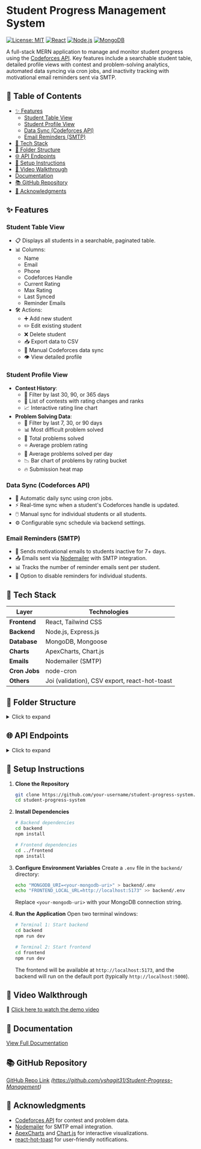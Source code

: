 # Student Progress Management System

[![License: MIT](https://img.shields.io/badge/License-MIT-blue.svg)](https://opensource.org/licenses/MIT)
[![React](https://img.shields.io/badge/React-18.2.0-61DAFB?logo=react)](https://reactjs.org/)
[![Node.js](https://img.shields.io/badge/Node.js-18.x-339933?logo=node.js)](https://nodejs.org/)
[![MongoDB](https://img.shields.io/badge/MongoDB-6.0-47A248?logo=mongodb)](https://www.mongodb.com/)

A full-stack MERN application to manage and monitor student progress using the [Codeforces API](https://codeforces.com/api/help). Key features include a searchable student table, detailed profile views with contest and problem-solving analytics, automated data syncing via cron jobs, and inactivity tracking with motivational email reminders sent via SMTP.

## 📑 Table of Contents

- [✨ Features](#-features)
  - [Student Table View](#student-table-view)
  - [Student Profile View](#student-profile-view)
  - [Data Sync (Codeforces API)](#data-sync-codeforces-api)
  - [Email Reminders (SMTP)](#email-reminders-smtp)
- [🧪 Tech Stack](#-tech-stack)
- [📂 Folder Structure](#-folder-structure)
- [🌐 API Endpoints](#-api-endpoints)
- [🚀 Setup Instructions](#-setup-instructions)
- [🎥 Video Walkthrough](#-video-walkthrough)
- [Documentation](#-documentation)
- [📚 GitHub Repository](#-github-repository)
- [🤝 Acknowledgments](#-acknowledgments)

## ✨ Features

### Student Table View
- 📋 Displays all students in a searchable, paginated table.
- 📊 Columns:
  - Name
  - Email
  - Phone
  - Codeforces Handle
  - Current Rating
  - Max Rating
  - Last Synced
  - Reminder Emails
- 🛠️ Actions:
  - ➕ Add new student
  - ✏️ Edit existing student
  - ❌ Delete student
  - 📥 Export data to CSV
  - 🔄 Manual Codeforces data sync
  - 👁️ View detailed profile

### Student Profile View
- **Contest History**:
  - 📅 Filter by last 30, 90, or 365 days
  - 📜 List of contests with rating changes and ranks
  - 📈 Interactive rating line chart
- **Problem Solving Data**:
  - 📅 Filter by last 7, 30, or 90 days
  - 📊 Most difficult problem solved
  - 🧮 Total problems solved
  - ⭐ Average problem rating
  - 📆 Average problems solved per day
  - 📉 Bar chart of problems by rating bucket
  - 🔥 Submission heat map

### Data Sync (Codeforces API)
- 🔄 Automatic daily sync using cron jobs.
- ⚡ Real-time sync when a student's Codeforces handle is updated.
- 🖱️ Manual sync for individual students or all students.
- ⚙️ Configurable sync schedule via backend settings.

### Email Reminders (SMTP)
- 📧 Sends motivational emails to students inactive for 7+ days.
- 📤 Emails sent via [Nodemailer](https://nodemailer.com/) with SMTP integration.
- 📊 Tracks the number of reminder emails sent per student.
- 🚫 Option to disable reminders for individual students.

## 🧪 Tech Stack

| Layer         | Technologies                              |
|---------------|-------------------------------------------|
| **Frontend**  | React, Tailwind CSS                       |
| **Backend**   | Node.js, Express.js                       |
| **Database**  | MongoDB, Mongoose                         |
| **Charts**    | ApexCharts, Chart.js                      |
| **Emails**    | Nodemailer (SMTP)                         |
| **Cron Jobs** | node-cron                                 |
| **Others**    | Joi (validation), CSV export, react-hot-toast |

## 📂 Folder Structure

<details>
<summary>Click to expand</summary>

```bash
student-progress-system/
├── backend/
│   ├── models/          # Mongoose schemas
│   ├── routes/          # Express routes
│   ├── services/        # Business logic
│   ├── utils/           # Helper functions
│   ├── .env             # Environment variables
│   └── server.js        # Backend entry point
├── frontend/
│   ├── components/      # React components
│   ├── pages/           # React page components
│   └── App.jsx          # Frontend entry point
├── public/
│   └── assets/
│       └── demo.mp4     # Video walkthrough
├── docs/
│   └── document.docx    # Project documentation
└── README.md            # This file
```

</details>

## 🌐 API Endpoints

<details>
<summary>Click to expand</summary>

### Students
| Method | Endpoint                  | Description                        |
|--------|---------------------------|------------------------------------|
| GET    | `/api/students`           | Get all students                   |
| GET    | `/api/students/:id`       | Get student by ID                  |
| POST   | `/api/students`           | Add new student                    |
| PUT    | `/api/students/:id`       | Update student                     |
| DELETE | `/api/students/:id`       | Delete student                     |
| POST   | `/api/students/:id/sync`  | Sync Codeforces data for a student |

### Codeforces
| Method | Endpoint                        | Description                        |
|--------|---------------------------------|------------------------------------|
| GET    | `/api/codeforces/contests/:studentId` | Get contest data (30/90/365 days) |
| GET    | `/api/codeforces/problems/:studentId` | Get problem-solving data          |
| POST   | `/api/codeforces/sync-all`      | Sync all students' data            |

### Settings (Cron/Email)
| Method | Endpoint         | Description                            |
|--------|------------------|----------------------------------------|
| GET    | `/api/settings`  | Get cron and email settings            |
| PUT    | `/api/settings`  | Update cron schedule or SMTP config    |

### Emails
| Method | Endpoint                  | Description                        |
|--------|---------------------------|------------------------------------|
| GET    | `/api/test/send-reminders`| Manually trigger inactivity check  |

</details>

## 🚀 Setup Instructions

1. **Clone the Repository**
   ```bash
   git clone https://github.com/your-username/student-progress-system.git
   cd student-progress-system
   ```

2. **Install Dependencies**
   ```bash
   # Backend dependencies
   cd backend
   npm install

   # Frontend dependencies
   cd ../frontend
   npm install
   ```

3. **Configure Environment Variables**
   Create a `.env` file in the `backend/` directory:
   ```bash
   echo "MONGODB_URI=<your-mongodb-uri>" > backend/.env
   echo "FRONTEND_LOCAL_URL=http://localhost:5173" >> backend/.env
   ```
   Replace `<your-mongodb-uri>` with your MongoDB connection string.

4. **Run the Application**
   Open two terminal windows:
   ```bash
   # Terminal 1: Start backend
   cd backend
   npm run dev
   ```
   ```bash
   # Terminal 2: Start frontend
   cd frontend
   npm run dev
   ```

   The frontend will be available at `http://localhost:5173`, and the backend will run on the default port (typically `http://localhost:5000`).

## 🎥 Video Walkthrough

<!-- [Demo Video Link](#) *(Replace with your Google Drive, YouTube, or Loom link)* -->
🔗 [Click here to watch the demo video](https://raw.githubusercontent.com/yshagit31/Student-Progress-Management/main/frontend/public/assets/Demo.mp4)

## 📄 Documentation
[View Full Documentation](./frontend/docs/document.docx)


## 📚 GitHub Repository

[GitHub Repo Link](#) *(https://github.com/yshagit31/Student-Progress-Management)*

## 🤝 Acknowledgments

- [Codeforces API](https://codeforces.com/api/help) for contest and problem data.
- [Nodemailer](https://nodemailer.com/) for SMTP email integration.
- [ApexCharts](https://apexcharts.com/) and [Chart.js](https://www.chartjs.org/) for interactive visualizations.
- [react-hot-toast](https://react-hot-toast.com/) for user-friendly notifications.